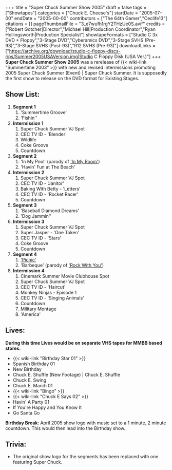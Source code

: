 +++
title = "Super Chuck Summer Show 2005"
draft = false
tags = ["Showtapes"]
categories = ["Chuck E. Cheese's"]
startDate = "2005-07-00"
endDate = "2005-00-00"
contributors = ["The 64th Gamer","Ceclife13"]
citations = []
pageThumbnailFile = "3_e7wufh1rgY2THzUe0S.avif"
credits = ["Robert Gotcher|Director","Michael Hill|Production Coordinator","Ryan Hollingsworth|Production Specialist"]
showtapeFormats = ["Studio C 3x DVD + Floppy","3-Stage DVD","Cyberamics DVD","3-Stage SVHS (Pre-93)","3-Stage SVHS (Post-93)","R12 SVHS (Pre-93)"]
downloadLinks = ["https://archive.org/download/studio-c-floppy-discs-rips/Summer2005USAVersion.img|Studio C Floppy Disk (USA Ver.)"]
+++
**Super Chuck Summer Show 2005** was a rerelease of {{< wiki-link "Summertime 2003" >}} with new and revised intermissions promoting 2005 Super Chuck Summer (Event) | Super Chuck Summer. It is supposedly the first show to release on the DVD format for Existing Stages.

## Show List:

1.  **Segment 1**
    1.  'Summertime Groove'
    2.  'Fishin''
2.  **Intermission 1**
    1.  Super Chuck Summer VJ Spot
    2.  CEC TV ID - 'Blender'
    3.  Wildlife
    4.  Coke Groove
    5.  Countdown
3.  **Segment 2**
    1.  'In My Pool' (parody of ['In My Room'](https://en.wikipedia.org/wiki/In_My_Room))
    2.  'Havin' Fun at The Beach'
4.  **Intermission 2**
    1.  Super Chuck Summer VJ Spot
    2.  CEC TV ID - 'Janitor'
    3.  Baking With Betty - 'Letters'
    4.  CEC TV ID - 'Rocket Racer'
    5.  Countdown
5.  **Segment 3**
    1.  'Baseball Diamond Dreams'
    2.  'Dog Jammin''
6.  **Intermission 3**
    1.  Super Chuck Summer VJ Spot
    2.  Super Jasper - 'One Token'
    3.  CEC TV ID - 'Stars'
    4.  Coke Groove
    5.  Countdown
7.  **Segment 4**
    1.  ['Picnic'](https://raffi.fandom.com/wiki/Going_On_a_Picnic)
    2.  'Barbeque' (parody of ['Rock With You'](https://en.wikipedia.org/wiki/Rock_with_You))
8.  **Intermission 4**
    1.  Cinemark Summer Movie Clubhouse Spot
    2.  Super Chuck Summer VJ Spot
    3.  CEC TV ID - 'Haircut'
    4.  Monkey Ninjas - Episode 1
    5.  CEC TV ID - 'Singing Animals'
    6.  Countdown
    7.  Military Montage
    8.  'America'

## Lives:

**During this time Lives would be on separate VHS tapes for MMBB based stores.**

- {{< wiki-link "Birthday Star 01" >}}
- Spanish Birthday 01
- New Birthday
- Chuck E. Shuffle (New Footage) | Chuck E. Shuffle
- Chuck E. Swing
- Chuck E. March 01
- {{< wiki-link "Bingo" >}}
- {{< wiki-link "Chuck E Says 02" >}}
- Havin' A Party 01
- If You're Happy and You Know It
- Go Santa Go

**Birthday Break**: April 2005 show logo with music set to a 1 minute, 2 minute countdown. This would then lead into the Birthday show.

## Trivia:

- The original show logo for the segments has been replaced with one featuring Super Chuck.
